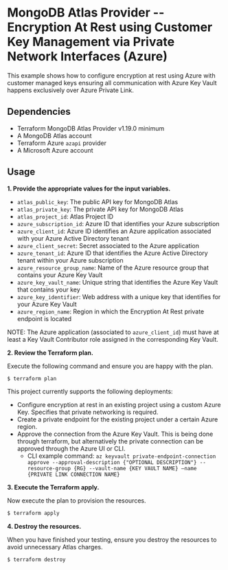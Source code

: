 # MongoDB Atlas Provider -- Encryption At Rest using Customer Key Management via Private Network Interfaces (Azure)
This example shows how to configure encryption at rest using Azure with customer managed keys ensuring all communication with Azure Key Vault happens exclusively over Azure Private Link.

## Dependencies

* Terraform MongoDB Atlas Provider v1.19.0 minimum
* A MongoDB Atlas account 
* Terraform Azure `azapi` provider
* A Microsoft Azure account

## Usage

**1\. Provide the appropriate values for the input variables.**

- `atlas_public_key`: The public API key for MongoDB Atlas
- `atlas_private_key`: The private API key for MongoDB Atlas
- `atlas_project_id`: Atlas Project ID
- `azure_subscription_id`: Azure ID that identifies your Azure subscription
- `azure_client_id`: Azure ID identifies an Azure application associated with your Azure Active Directory tenant
- `azure_client_secret`: Secret associated to the Azure application
- `azure_tenant_id`: Azure ID  that identifies the Azure Active Directory tenant within your Azure subscription
- `azure_resource_group_name`: Name of the Azure resource group that contains your Azure Key Vault
- `azure_key_vault_name`: Unique string that identifies the Azure Key Vault that contains your key
- `azure_key_identifier`: Web address with a unique key that identifies for your Azure Key Vault
- `azure_region_name`: Region in which the Encryption At Rest private endpoint is located


NOTE: The Azure application (associated to `azure_client_id`) must have at least a Key Vault Contributor role assigned in the corresponding Key Vault.

**2\. Review the Terraform plan.**

Execute the following command and ensure you are happy with the plan.

``` bash
$ terraform plan
```
This project currently supports the following deployments:

- Configure encryption at rest in an existing project using a custom Azure Key. Specifies that private networking is required.
- Create a private endpoint for the existing project under a certain Azure region. 
- Approve the connection from the Azure Key Vault. This is being done through terraform, but alternatively the private connection can be approved through the Azure UI or CLI.
    - CLI example command: `az keyvault private-endpoint-connection approve --approval-description {"OPTIONAL DESCRIPTION"} --resource-group {RG} --vault-name {KEY VAULT NAME} –name {PRIVATE LINK CONNECTION NAME}`

**3\. Execute the Terraform apply.**

Now execute the plan to provision the resources.

``` bash
$ terraform apply
```

**4\. Destroy the resources.**

When you have finished your testing, ensure you destroy the resources to avoid unnecessary Atlas charges.

``` bash
$ terraform destroy
```

